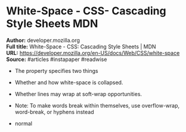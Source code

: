 # White-Space - CSS- Cascading Style Sheets   MDN

**Author:** developer.mozilla.org  
**Full title:** White-Space - CSS: Cascading Style Sheets | MDN  
**URL:** https://developer.mozilla.org/en-US/docs/Web/CSS/white-space  
**Source:** #articles #instapaper #readwise

- The property specifies two things 
   
- Whether and how white-space is collapsed. 
   
- Whether lines may wrap at soft-wrap opportunities. 
   
- Note: To make words break within themselves, use overflow-wrap, word-break, or hyphens instead 
   
- normal 
   
